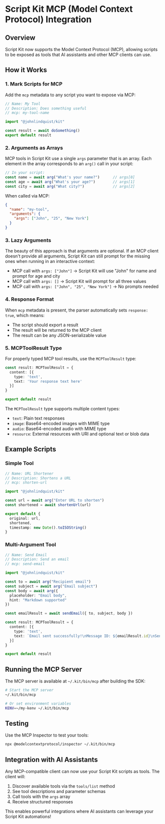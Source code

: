 # Script Kit MCP (Model Context Protocol) Integration

## Overview

Script Kit now supports the Model Context Protocol (MCP), allowing scripts to be exposed as tools that AI assistants and other MCP clients can use.

## How it Works

### 1. Mark Scripts for MCP

Add the `mcp` metadata to any script you want to expose via MCP:

```typescript
// Name: My Tool
// Description: Does something useful
// mcp: my-tool-name

import "@johnlindquist/kit"

const result = await doSomething()
export default result
```

### 2. Arguments as Arrays

MCP tools in Script Kit use a single `args` parameter that is an array. Each element in the array corresponds to an `arg()` call in your script:

```typescript
// In your script:
const name = await arg("What's your name?")      // args[0]
const age = await arg("What's your age?")        // args[1]
const city = await arg("What city?")             // args[2]
```

When called via MCP:
```json
{
  "name": "my-tool",
  "arguments": {
    "args": ["John", "25", "New York"]
  }
}
```

### 3. Lazy Arguments

The beauty of this approach is that arguments are optional. If an MCP client doesn't provide all arguments, Script Kit can still prompt for the missing ones when running in an interactive context:

- MCP call with `args: ["John"]` → Script Kit will use "John" for name and prompt for age and city
- MCP call with `args: []` → Script Kit will prompt for all three values
- MCP call with `args: ["John", "25", "New York"]` → No prompts needed

### 4. Response Format

When `mcp` metadata is present, the parser automatically sets `response: true`, which means:
- The script should export a result
- The result will be returned to the MCP client
- The result can be any JSON-serializable value

### 5. MCPToolResult Type

For properly typed MCP tool results, use the `MCPToolResult` type:

```typescript
const result: MCPToolResult = {
  content: [{
    type: 'text',
    text: 'Your response text here'
  }]
}

export default result
```

The `MCPToolResult` type supports multiple content types:
- `text`: Plain text responses
- `image`: Base64-encoded images with MIME type
- `audio`: Base64-encoded audio with MIME type
- `resource`: External resources with URI and optional text or blob data

## Example Scripts

### Simple Tool
```typescript
// Name: URL Shortener
// Description: Shortens a URL
// mcp: shorten-url

import "@johnlindquist/kit"

const url = await arg("Enter URL to shorten")
const shortened = await shortenUrl(url)

export default {
  original: url,
  shortened,
  timestamp: new Date().toISOString()
}
```

### Multi-Argument Tool
```typescript
// Name: Send Email
// Description: Send an email
// mcp: send-email

import "@johnlindquist/kit"

const to = await arg("Recipient email")
const subject = await arg("Email subject")
const body = await arg({
  placeholder: "Email body",
  hint: "Markdown supported"
})

const emailResult = await sendEmail({ to, subject, body })

const result: MCPToolResult = {
  content: [{
    type: 'text',
    text: `Email sent successfully!\nMessage ID: ${emailResult.id}\nSent at: ${new Date().toISOString()}`
  }]
}

export default result
```

## Running the MCP Server

The MCP server is available at `~/.kit/bin/mcp` after building the SDK:

```bash
# Start the MCP server
~/.kit/bin/mcp

# Or set environment variables
KENV=~/my-kenv ~/.kit/bin/mcp
```

## Testing

Use the MCP Inspector to test your tools:

```bash
npx @modelcontextprotocol/inspector ~/.kit/bin/mcp
```

## Integration with AI Assistants

Any MCP-compatible client can now use your Script Kit scripts as tools. The client will:

1. Discover available tools via the `tools/list` method
2. See tool descriptions and parameter schemas
3. Call tools with the `args` array
4. Receive structured responses

This enables powerful integrations where AI assistants can leverage your Script Kit automations!